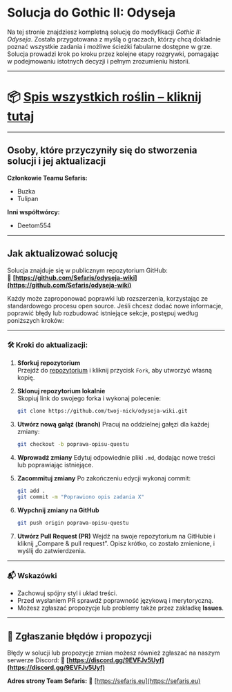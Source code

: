 # Solucja do Gothic II: Odyseja

Na tej stronie znajdziesz kompletną solucję do modyfikacji _Gothic II: Odyseja_. Została przygotowana z myślą o graczach, którzy chcą dokładnie poznać wszystkie zadania i możliwe ścieżki fabularne dostępne w grze. Solucja prowadzi krok po kroku przez kolejne etapy rozgrywki, pomagając w podejmowaniu istotnych decyzji i pełnym zrozumieniu historii.

---

# 📦 **[Spis wszystkich roślin – kliknij tutaj](https://docs.google.com/document/d/1VU63Y2EmpQ0LjAW0bViQuiSHAywnTwDec8J2H8l4dQA/edit?usp%3Dsharing&sa=D&source=editors&ust=1761140639279586&usg=AOvVaw1h1mVeqqOCpcgtpPBWSyp2)**

---

## Osoby, które przyczyniły się do stworzenia solucji i jej aktualizacji

**Członkowie Teamu Sefaris:**

- Buzka
- Tulipan

**Inni współtwórcy:**
- Deetom554
---

## Jak aktualizować solucję

Solucja znajduje się w publicznym repozytorium GitHub:  
🔗 **[https://github.com/Sefaris/odyseja-wiki](https://github.com/Sefaris/odyseja-wiki)**

Każdy może zaproponować poprawki lub rozszerzenia, korzystając ze standardowego procesu open source. Jeśli chcesz dodać nowe informacje, poprawić błędy lub rozbudować istniejące sekcje, postępuj według poniższych kroków:

---

### 🛠️ Kroki do aktualizacji:

1. **Sforkuj repozytorium**  
   Przejdź do [repozytorium](https://github.com/Sefaris/odyseja-wiki) i kliknij przycisk `Fork`, aby utworzyć własną kopię.

2. **Sklonuj repozytorium lokalnie**  
   Skopiuj link do swojego forka i wykonaj polecenie:

   ```bash
   git clone https://github.com/twoj-nick/odyseja-wiki.git
   ```

3. **Utwórz nową gałąź (branch)**
   Pracuj na oddzielnej gałęzi dla każdej zmiany:

   ```bash
   git checkout -b poprawa-opisu-questu
   ```

4. **Wprowadź zmiany**
   Edytuj odpowiednie pliki `.md`, dodając nowe treści lub poprawiając istniejące.

5. **Zacommituj zmiany**
   Po zakończeniu edycji wykonaj commit:

   ```bash
   git add .
   git commit -m "Poprawiono opis zadania X"
   ```

6. **Wypchnij zmiany na GitHub**

   ```bash
   git push origin poprawa-opisu-questu
   ```

7. **Utwórz Pull Request (PR)**
   Wejdź na swoje repozytorium na GitHubie i kliknij „Compare & pull request”. Opisz krótko, co zostało zmienione, i wyślij do zatwierdzenia.

---

### 📬 Wskazówki

- Zachowuj spójny styl i układ treści.
- Przed wysłaniem PR sprawdź poprawność językową i merytoryczną.
- Możesz zgłaszać propozycje lub problemy także przez zakładkę **Issues**.

---

## 💬 Zgłaszanie błędów i propozycji

Błędy w solucji lub propozycje zmian możesz również zgłaszać na naszym serwerze Discord:
🔗 **[https://discord.gg/9EVFJv5Uyf](https://discord.gg/9EVFJv5Uyf)**

**Adres strony Team Sefaris:** 🔗 [https://sefaris.eu](https://sefaris.eu)

